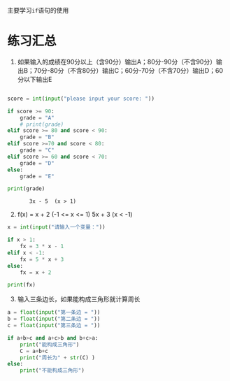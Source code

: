 主要学习`if`语句的使用
# 练习汇总

1. 如果输入的成绩在90分以上（含90分）输出A；80分-90分（不含90分）输出B；70分-80分（不含80分）输出C；60分-70分（不含70分）输出D；60分以下输出E

```python

score = int(input("please input your score: "))

if score >= 90:
    grade = "A"
    # print(grade)
elif score >= 80 and score < 90:
    grade = "B"
elif score >=70 and score < 80:
    grade = "C"
elif score >= 60 and score < 70:
    grade = "D"
else:
    grade = "E"

print(grade)

```

           3x - 5  (x > 1)
2.  f(x) = x + 2   (-1 <= x <= 1)
           5x + 3  (x < -1)

```python
x = int(input("请输入一个变量："))

if x > 1:
    fx = 3 * x - 1
elif x < -1:
    fx = 5 * x + 3
else:
    fx = x + 2

print(fx)
```

3. 输入三条边长，如果能构成三角形就计算周长
```python
a = float(input("第一条边 = "))
b = float(input("第二条边 = "))
c = float(input("第三条边 = "))

if a+b>c and a+c>b and b+c>a:
    print("能构成三角形")
    C = a+b+c
    print("周长为" + str(C) )
else:
    print("不能构成三角形")

```
